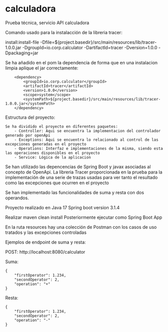 # calculadora
Prueba técnica, servicio API calculadora

Comando usado para la instalacción de la libreria tracer:

install:install-file -Dfile=${project.basedir}/src/main/resources/lib/tracer-1.0.0.jar -DgroupId=io.corp.calculator -DartifactId=tracer -Dversion=1.0.0 -Dpackaging=jar

Se ha añadido en el pom la dependencia de forma que en una instalacion limpia aplique el jar correctamente:

		<dependency>
		    <groupId>io.corp.calculator</groupId>
		    <artifactId>tracer</artifactId>
		    <version>1.0.0</version>
		    <scope>system</scope>
            <systemPath>${project.basedir}/src/main/resources/lib/tracer-1.0.0.jar</systemPath>
		</dependency>

Estructura del proyecto:

	Se ha dividido el proyecto en diferentes paquetes:
		- Controller: Aqui se encuentra la implementacion del controlador generado por openApi
		- Exceptions: Aqui se encuentra lo relacionado al control de las excepciones generadas en el proyecto
		- Operations: Interfaz e implementaciones de la misma, siendo esta las operaciones disponibles en el proyecto
		- Service: Lógica de la aplicacion
		
	
Se han utilizado las depencencias de Spring Boot y javax asociadas al concepto de OpenApi.
La libreria Tracer proporcionada en la prueba para la implementación de una serie de trazas usadas para ver tanto el resultado como las excepciones que ocurren en el proyecto

Se han implementado las funcionalidades de suma y resta con dos operandos.

Proyecto realizado en Java 17
Spring boot version 3.1.4

Realizar maven clean install
Posteriormente ejecutar como Spring Boot App

En la ruta resources hay una colección de Postman con los casos de uso tratados y las excepciones controladas 

Ejemplos de endpoint de suma y resta:

POST: http://localhost:8080/calculator

Suma:

	{
	    "firstOperator": 1.234,
	    "secondOperator": 2,
	    "operation": "+"
	}
Resta:

	{
	    "firstOperator": 1.234,
	    "secondOperator": 2,
	    "operation": "-"
	}